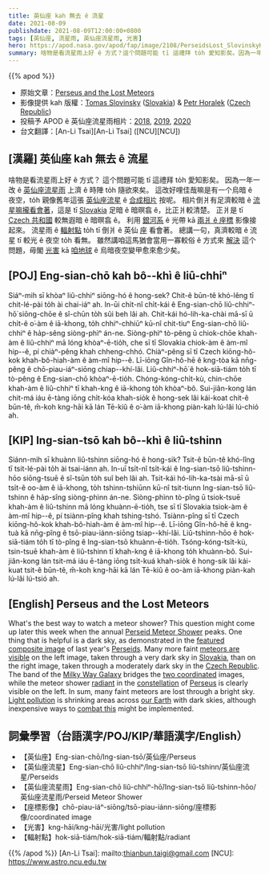 ```yaml
---
title: 英仙座 kah 無去 ê 流星
date: 2021-08-09
publishdate: 2021-08-09T12:00:00+0800
tags: [英仙座, 流星雨, 英仙座流星雨, 光害]
hero: https://apod.nasa.gov/apod/fap/image/2108/PerseidsLost_SlovinskyHoralek_1080.jpg
summary: 啥物是看流星雨上好 ê 方式？這个問題可能 tī 這禮拜 to̍h 愛知影矣。因為一年一改 ê 英仙座流星雨 上濟 ê 時陣 to̍h 隨欲來矣。
---
```


{{% apod %}}

- 原始文章：[Perseus and the Lost Meteors](https://apod.nasa.gov/apod/ap210809.html)
- 影像提供 kah 版權：[Tomas Slovinsky](https://slovinsky.art/#about) ([Slovakia](https://en.wikipedia.org/wiki/Slovakia)) & [Petr Horalek](https://www.petrhoralek.com/#about-1) ([Czech Republic](https://en.wikipedia.org/wiki/Czech_Republic))
- 投稿予 APOD ê 英仙座流星雨相片：[2018](https://www.facebook.com/media/set/?vanity=APOD.Sky&set=a.1543789772391903), [2019](https://www.facebook.com/media/set/?vanity=APOD.Sky&set=a.2051847908252751), [2020](https://www.facebook.com/media/set/?vanity=APOD.Sky&set=a.2859552167482317)
- 台文翻譯：[An-Li Tsai][An-Li Tsai] ([NCU][NCU])

## [漢羅] 英仙座 kah 無去 ê 流星
啥物是看流星雨上好 ê 方式？
這个問題可能 tī 這禮拜 to̍h 愛知影矣。
因為一年一改 ê [英仙座流星雨][Perseid Meteor Shower] 上濟 ê 時陣 to̍h 隨欲來矣。
這改好哩佳哉嘛是有一个烏暗 ê 夜空，to̍h 親像舊年這張 [英仙座流星][Perseids] ê [合成相片][featured composite image] 按呢。
相片倒爿有足濟較暗 ê [流星嘛攏看會著][meteors are visible]，這是 tī [Slovakia][Slovakia] 足暗 ê 暗暝翕 ê，比正爿較清楚。
正爿是 tī [Czech 共和國][Czech Republic] 較無遐暗 ê 暗暝翕 ê。
利用 [銀河系][Milky Way Galaxy] ê 光帶 kā [兩爿 ê 座標][two coordinated] 影像接起來。
流星雨 ê [輻射點][radiant] to̍h tī 倒爿 ê 英仙 [座][constellation] 看會著。
總講一句，真濟較暗 ê 流星 tī 較光 ê 夜空 to̍h 看無。
雖然講咱這馬猶會當用一寡較俗 ê 方式來 [解決][combat this] 這个問題，毋閣 [光害][Light pollution] kā [咱地球][our Earth] ê 烏暗夜空變甲愈來愈少矣。

## [POJ] Eng-sian-chō kah bô--khì ê liû-chhiⁿ
Siáⁿ-mih sī khòaⁿ liû-chhiⁿ siōng-hó ê hong-sek?
Chit-ê būn-tê khó-lêng tī chit-lé-pài to̍h ài chai-iáⁿ ah.
In-ūi chi̍t-nî chi̍t-kái ê Eng-sian-chō liû-chhiⁿ-hō͘ siōng-chōe ê sî-chūn to̍h sûi beh lâi ah.
Chit-kái hó-lih-ka-chài mā-sī ū chi̍t-ê o͘-àm ê iā-khong, to̍h chhiⁿ-chhiūⁿ kū-nî chit-tiuⁿ Eng-sian-chō liû-chhiⁿ ê ha̍p-sêng siòng-phìⁿ án-ne.
Siòng-phìⁿ tò-pêng ū chiok-chōe khah-àm ê liû-chhiⁿ mā lóng khòaⁿ-ē-tio̍h, che sī tī Slovakia chiok-àm ê àm-mî hip--ê, pí chiàⁿ-pêng khah chheng-chhó.
Chiàⁿ-pêng sī tī Czech kiōng-hô-kok khah-bô-hiah-àm ê àm-mî hip--ê.
Lī-iōng Gîn-hô-hē ê kng-tòa kā nn̄g-pêng ê chō-piau-iáⁿ-siōng chiap--khí-lâi.
Liû-chhiⁿ-hō͘ ê hok-siā-tiám to̍h tī tò-pêng ê Eng-sian-chō khòaⁿ-ē-tio̍h.
Chóng-kóng-chi̍t-kù, chin-chōe khah-àm ê liû-chhiⁿ tī khah-kng ê iā-khong to̍h khòaⁿ-bô.
Sui-jiân-kong lán chit-má iáu ē-tàng iōng chi̍t-kóa khah-sio̍k ê hong-sek lâi kái-koat chit-ê būn-tê, m̄-koh kng-hāi kā lán Tē-kiû ê o͘-àm iā-khong piàn-kah lú-lâi lú-chió ah.

## [KIP] Ing-sian-tsō kah bô--khì ê liû-tshinn
Siánn-mih sī khuànn liû-tshinn siōng-hó ê hong-sik?
Tsit-ê būn-tê khó-lîng tī tsit-lé-pài to̍h ài tsai-iánn ah.
In-uī tsi̍t-nî tsi̍t-kái ê Ing-sian-tsō liû-tshinn-hōo siōng-tsuē ê sî-tsūn to̍h suî beh lâi ah.
Tsit-kái hó-lih-ka-tsài mā-sī ū tsi̍t-ê oo-àm ê iā-khong, to̍h tshinn-tshiūnn kū-nî tsit-tiunn Ing-sian-tsō liû-tshinn ê ha̍p-sîng siòng-phìnn án-ne.
Siòng-phìnn tò-pîng ū tsiok-tsuē khah-àm ê liû-tshinn mā lóng khuànn-ē-tio̍h, tse sī tī Slovakia tsiok-àm ê àm-mî hip--ê, pí tsiànn-pîng khah tshing-tshó.
Tsiànn-pîng sī tī Czech kiōng-hô-kok khah-bô-hiah-àm ê àm-mî hip--ê.
Lī-iōng Gîn-hô-hē ê kng-tuà kā nn̄g-pîng ê tsō-piau-iánn-siōng tsiap--khí-lâi.
Liû-tshinn-hōo ê hok-siā-tiám to̍h tī tò-pîng ê Ing-sian-tsō khuànn-ē-tio̍h.
Tsóng-kóng-tsi̍t-kù, tsin-tsuē khah-àm ê liû-tshinn tī khah-kng ê iā-khong to̍h khuànn-bô.
Sui-jiân-kong lán tsit-má iáu ē-tàng iōng tsi̍t-kuá khah-sio̍k ê hong-sik lâi kái-kuat tsit-ê būn-tê, m̄-koh kng-hāi kā lán Tē-kiû ê oo-àm iā-khong piàn-kah lú-lâi lú-tsió ah.

## [English] Perseus and the Lost Meteors
What's the best way to watch a meteor shower?
This question might come up later this week when the annual [Perseid Meteor Shower][Perseid Meteor Shower] peaks.
One thing that is helpful is a dark sky, as demonstrated in the [featured composite image][featured composite image] of last year's [Perseids][Perseids].
Many more faint [meteors are visible][meteors are visible] on the left image, taken through a very dark sky in [Slovakia][Slovakia], than on the right image, taken through a moderately dark sky in the [Czech Republic][Czech Republic].
The band of the [Milky Way Galaxy][Milky Way Galaxy] bridges the [two coordinated][two coordinated] images, while the meteor shower [radiant][radiant] in the [constellation][constellation] of [Perseus][Perseus] is clearly visible on the left.
In sum, many faint meteors are lost through a bright sky.
[Light pollution][Light pollution] is shrinking areas across [our Earth][our Earth] with dark skies, although inexpensive ways to [combat this][combat this] might be implemented.

## 詞彙學習（台語漢字/POJ/KIP/華語漢字/English）
- 【英仙座】Eng-sian-chō/Ing-sian-tsō/英仙座/Perseus
- 【英仙座流星】Eng-sian-chō liû-chhiⁿ/Ing-sian-tsō liû-tshinn/英仙座流星/Perseids
- 【英仙座流星雨】Eng-sian-chō liû-chhiⁿ-hō͘/Ing-sian-tsō liû-tshinn-hōo/英仙座流星雨/Perseid Meteor Shower
- 【座標影像】chō-piau-iáⁿ-siōng/tsō-piau-iánn-siōng/座標影像/coordinated image
- 【光害】kng-hāi/kng-hāi/光害/light pollution
- 【輻射點】hok-siā-tiám/hok-siā-tiám/輻射點/radiant


{{% /apod %}}
[An-Li Tsai]: mailto:thianbun.taigi@gmail.com
[NCU]: https://www.astro.ncu.edu.tw

[Perseid Meteor Shower]:https://www.rmg.co.uk/stories/topics/perseid-meteor-shower-guide-uk-when-where-to-see
[featured composite image]:https://www.petrhoralek.com/?p=22819
[Perseids]:https://en.wikipedia.org/wiki/Perseids
[meteors are visible]:https://solarsystem.nasa.gov/skywatching/whats-up/
[Slovakia]:https://en.wikipedia.org/wiki/Slovakia
[Czech Republic]:https://en.wikipedia.org/wiki/Czech_Republic
[Milky Way Galaxy]:https://solarsystem.nasa.gov/resources/285/the-milky-way-galaxy/
[two coordinated]:https://static.boredpanda.com/blog/wp-content/uploads/2019/04/travelling-cuddling-stray-cats-istanbul-orin-fb12-png__700.jpg
[radiant]:https://apod.nasa.gov/apod/ap200512.html
[constellation]:https://www.iau.org/public/themes/constellations/
[Perseus]:https://en.wikipedia.org/wiki/Perseus_(constellation)
[Light pollution]:https://apod.nasa.gov/apod/ap200408.html
[our Earth]:https://apod.nasa.gov/apod/ap160630.html
[combat this]:https://www.darksky.org/light-pollution/light-pollution-solutions/
